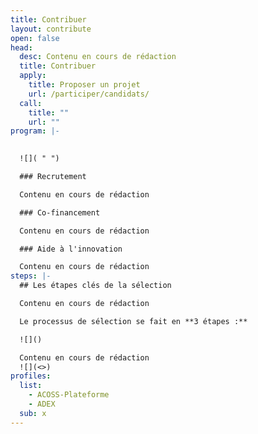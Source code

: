 ```yaml
---
title: Contribuer
layout: contribute
open: false
head:
  desc: Contenu en cours de rédaction
  title: Contribuer
  apply:
    title: Proposer un projet
    url: /participer/candidats/
  call:
    title: ""
    url: ""
program: |-
  

  ![]( " ")

  ### Recrutement

  Contenu en cours de rédaction

  ### Co-financement

  Contenu en cours de rédaction

  ### Aide à l'innovation

  Contenu en cours de rédaction
steps: |-
  ## Les étapes clés de la sélection

  Contenu en cours de rédaction

  Le processus de sélection se fait en **3 étapes :** 

  ![]()

  Contenu en cours de rédaction
  ![](<>)
profiles:
  list:
    - ACOSS-Plateforme
    - ADEX
  sub: x
---
```

